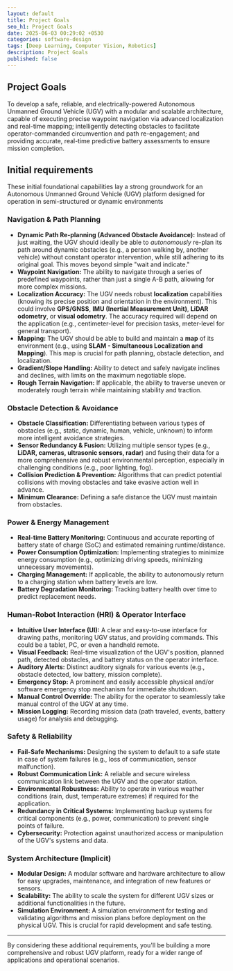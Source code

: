 ```yaml
---
layout: default
title: Project Goals
seo_h1: Project Goals
date: 2025-06-03 00:29:02 +0530
categories: software-design
tags: [Deep Learning, Computer Vision, Robotics]
description: Project Goals
published: false
---
```


## Project Goals

To develop a safe, reliable, and electrically-powered Autonomous Unmanned Ground Vehicle (UGV) with a modular and scalable architecture, capable of executing precise waypoint navigation via advanced localization and real-time mapping; intelligently detecting obstacles to facilitate operator-commanded circumvention and path re-engagement; and providing accurate, real-time predictive battery assessments to ensure mission completion.

## Initial requirements 

These initial foundational capabilities lay a strong groundwork for an Autonomous Unmanned Ground Vehicle (UGV) platform designed for operation in semi-structured or dynamic environments


### Navigation & Path Planning

* **Dynamic Path Re-planning (Advanced Obstacle Avoidance):** Instead of just waiting, the UGV should ideally be able to *autonomously* re-plan its path around dynamic obstacles (e.g., a person walking by, another vehicle) without constant operator intervention, while still adhering to its original goal. This moves beyond simple "wait and indicate."
* **Waypoint Navigation:** The ability to navigate through a series of predefined waypoints, rather than just a single A-B path, allowing for more complex missions.
* **Localization Accuracy:** The UGV needs robust **localization** capabilities (knowing its precise position and orientation in the environment). This could involve **GPS/GNSS**, **IMU (Inertial Measurement Unit)**, **LiDAR odometry**, or **visual odometry**. The accuracy required will depend on the application (e.g., centimeter-level for precision tasks, meter-level for general transport).
* **Mapping:** The UGV should be able to build and maintain a **map** of its environment (e.g., using **SLAM - Simultaneous Localization and Mapping**). This map is crucial for path planning, obstacle detection, and localization.
* **Gradient/Slope Handling:** Ability to detect and safely navigate inclines and declines, with limits on the maximum negotiable slope.
* **Rough Terrain Navigation:** If applicable, the ability to traverse uneven or moderately rough terrain while maintaining stability and traction.

### Obstacle Detection & Avoidance

* **Obstacle Classification:** Differentiating between various types of obstacles (e.g., static, dynamic, human, vehicle, unknown) to inform more intelligent avoidance strategies.
* **Sensor Redundancy & Fusion:** Utilizing multiple sensor types (e.g., **LiDAR, cameras, ultrasonic sensors, radar**) and fusing their data for a more comprehensive and robust environmental perception, especially in challenging conditions (e.g., poor lighting, fog).
* **Collision Prediction & Prevention:** Algorithms that can predict potential collisions with moving obstacles and take evasive action well in advance.
* **Minimum Clearance:** Defining a safe distance the UGV must maintain from obstacles.

### Power & Energy Management

* **Real-time Battery Monitoring:** Continuous and accurate reporting of battery state of charge (SoC) and estimated remaining runtime/distance.
* **Power Consumption Optimization:** Implementing strategies to minimize energy consumption (e.g., optimizing driving speeds, minimizing unnecessary movements).
* **Charging Management:** If applicable, the ability to autonomously return to a charging station when battery levels are low.
* **Battery Degradation Monitoring:** Tracking battery health over time to predict replacement needs.

### Human-Robot Interaction (HRI) & Operator Interface

* **Intuitive User Interface (UI):** A clear and easy-to-use interface for drawing paths, monitoring UGV status, and providing commands. This could be a tablet, PC, or even a handheld remote.
* **Visual Feedback:** Real-time visualization of the UGV's position, planned path, detected obstacles, and battery status on the operator interface.
* **Auditory Alerts:** Distinct auditory signals for various events (e.g., obstacle detected, low battery, mission complete).
* **Emergency Stop:** A prominent and easily accessible physical and/or software emergency stop mechanism for immediate shutdown.
* **Manual Control Override:** The ability for the operator to seamlessly take manual control of the UGV at any time.
* **Mission Logging:** Recording mission data (path traveled, events, battery usage) for analysis and debugging.

### Safety & Reliability

* **Fail-Safe Mechanisms:** Designing the system to default to a safe state in case of system failures (e.g., loss of communication, sensor malfunction).
* **Robust Communication Link:** A reliable and secure wireless communication link between the UGV and the operator station.
* **Environmental Robustness:** Ability to operate in various weather conditions (rain, dust, temperature extremes) if required for the application.
* **Redundancy in Critical Systems:** Implementing backup systems for critical components (e.g., power, communication) to prevent single points of failure.
* **Cybersecurity:** Protection against unauthorized access or manipulation of the UGV's systems and data.

### System Architecture (Implicit)

* **Modular Design:** A modular software and hardware architecture to allow for easy upgrades, maintenance, and integration of new features or sensors.
* **Scalability:** The ability to scale the system for different UGV sizes or additional functionalities in the future.
* **Simulation Environment:** A simulation environment for testing and validating algorithms and mission plans before deployment on the physical UGV. This is crucial for rapid development and safe testing.

---

By considering these additional requirements, you'll be building a more comprehensive and robust UGV platform, ready for a wider range of applications and operational scenarios.